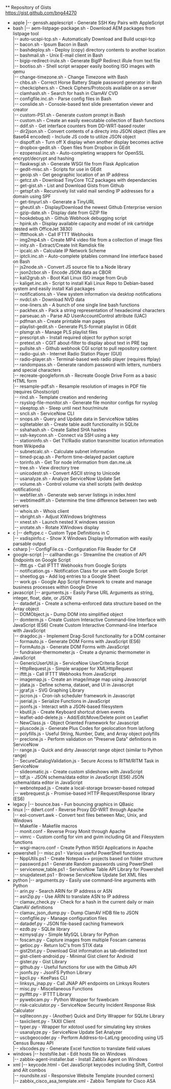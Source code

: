 ** Repository of Gists  
<https://gist.github.com/bng44270>
- apple 
|-- genssh.applescript - Generate SSH Key Pairs with AppleScript  
- bash 
|-- aem-listpage-package.sh - Download AEM packages from listpage tool  
|-- auto-ucspi-tcp.sh - Automatically Download and Build ucspi-tcp  
|-- bacon.sh - Ipsum Bacon in Bash  
|-- bashdeploy.sh - Deploy (copy) directory contents to another location  
|-- bashmail.sh - Unix E-mail client in Bash  
|-- bigip-redirect-irule.sh - Generate BigIP Redirect iRule from text file  
|-- bootiso.sh - Shell script wrapper easily booting ISO images with qemu  
|-- change-timezone.sh - Change Timezone with Bash  
|-- chbs.sh - Correct Horse Battery Staple password generator in Bash  
|-- checkciphers.sh - Check Ciphers/Protocols available on a server  
|-- clamhash.sh - Search for hash in ClamAV CVD  
|-- configfile.inc.sh - Parse config files in Bash  
|-- conslide.sh - Console-based text slide presentation viewer and creator  
|-- custom-PS1.sh - Generate custom prompt in Bash  
|-- custom.sh - Create an easily executable collection of Bash functions  
|-- ddif.sh - Get interface counters from DD-WRT-based router  
|-- dir2json.sh - Convert contents of a directy into JSON object (files are Base64 encoded) - Include JS code to utilize JSON object  
|-- dispoff.sh - Turn off X display when another display becomes active  
|-- dropbox-gedit.sh - Open files from Dropbox in GEdit  
|-- ezopenssl.inc.sh - Auto-completing wrappers for OpenSSL encrypt/decrypt and hashing  
|-- flaskwsgi.sh - Generate WSGI file from Flask Application  
|-- gedit-misc.sh - Scripts for use in GEdit  
|-- geoip.sh - Get geographic location of an IP address  
|-- getcz.sh - Download TinyCore TCZ packages with dependancies  
|-- get-gist.sh - List and Download Gists from Github  
|-- getspf.sh - Recursively list valid mail sending IP addresses for a domain using SPF  
|-- get-tinyurl.sh - Generate a TinyURL  
|-- gheutil.sh - Display/Download the newest Github Enterprise version  
|-- gzip-date.sh - Display date from GZIP file  
|-- hookdebug.sh - Github Webhook debugging script  
|-- hpink.sh - Display available capacity and model of ink cartridge (tested with OfficeJet 3830)  
|-- ifttthook.sh - Call IFTTT Webhooks  
|-- img2mp4.sh - Create MP4 video file from a collection of image files  
|-- inity.sh - Extract/Create Init Ramdisk file  
|-- ipcalc.sh - Calculate IP Network Scheme  
|-- iptcli.inc.sh - Auto-complete iptables command line interface based on Bash  
|-- js2node.sh - Convert JS source file to a Node library  
|-- json2cbor.sh - Encode JSON data as CBOR  
|-- kali2grub.sh - Boot Kali Linux ISO image from Grub  
|-- kaliget.inc.sh - Script to install Kali Linux Repo to Debian-based system and easily install Kali packages  
|-- notifications.sh - View system information via desktop notifications  
|-- nvdcl.sh - Download NVD data  
|-- one-liners.sh - A bunch of one single line bash functions  
|-- packhex.sh - Pack a string representation of hexadecimal characters  
|-- parseuac.sh - Parse AD UserAccountControl attribute (UAC)  
|-- pdfman.sh - Create printable man pages  
|-- playlist-gedit.sh - Generate PLS-format playlist in GEdit  
|-- plsmgr.sh - Manage PLS playlist files  
|-- prescript.sh - Install required object for python script  
|-- pretext.sh - CGIT about-filter to display about text in PRE tag  
|-- pullsite.sh - Github webhook CGI script to pull repository content  
|-- radio-gui.sh - Internet Radio Station Player (GUI)  
|-- radio-player.sh - Terminal-based web radio player (requires ffplay)  
|-- randompass.sh - Generate random password with letters, numbers and special characters  
|-- recreate-googleform.sh - Recreate Google Drive Form as a basic HTML form  
|-- resample-pdf.sh - Resample resolution of images in PDF file (requires Ghostscript)  
|-- rind.sh - Template creation and rendering  
|-- rsyslog-file-monitor.sh - Generate file monitor configs for rsyslog  
|-- sleeptop.sh - Sleep until next hour/minute  
|-- sncli.sh - ServiceNow CLI  
|-- snops.sh - Query and Update data in ServiceNow tables  
|-- sqlitetabler.sh - Create table audit functionality in SQLite  
|-- sshahash.sh - Create Salted SHA hashes  
|-- ssh-keyconn.sh - Connect via SSH using a key  
|-- stationinfo.sh - Get TV/Radio station transmitter location information from Wikipedia  
|-- subnetcalc.sh - Calculate subnet information  
|-- timed-pcap.sh - Perform time-delayed packet capture  
|-- torinfo.sh - Get Tor node information from dan.me.uk  
|-- tree.sh - View directory tree  
|-- unicodestr.sh - Convert ASCII string to Unicode  
|-- usanalyze.sh - Analyze ServiceNow Update Set  
|-- volume.sh - Control volume via shell scripts (with desktop notifications)  
|-- webfiler.sh - Generate web server listings in index.html  
|-- webtimediff.sh - Determine the time difference between two web servers  
|-- whois.sh - Whois client  
|-- xbright.sh - Adjust XWindows brightness  
|-- xnest.sh - Launch nested X windows session  
|-- xrotate.sh - Rotate XWindows display  
- c 
|-- deftype.c - Custom Type Definitions in C  
|-- xsdispinfo.c - Show X Windows Display Information with easily parsable output  
- csharp 
|-- ConfigFile.cs - Configuration File Reader for C#  
- google-script 
|-- callhandler.gs - Streamline the creation of API Endpoints on Google Script  
|-- ifttt.gs - Call IFTTT Webhooks from Google Scripts  
|-- notification.gs - Notification Class for use with Google Script  
|-- sheetlog.gs - Add log entries to a Google Sheet  
|-- work.gs - Google App Script Framework to create and manage business processes within Google Drive  
- javascript 
|-- arguments.js - Easily Parse URL Arguments as string, integer, float, date, or JSON  
|-- datadef.js - Create a schema-enforced data structure based on the Array object  
|-- DOMObject.js - Dump DOM into simplified object  
|-- domterm.js - Create Custom Interactive Command-line Interface with JavaScript (ES6)
Create Custom Interactive Command-line Interface with JavaScript  
|-- dragdoc.js - Implement Drag-Scroll functionality for a DOM container  
|-- formauto.js - Generate DOM Forms with JavaScript (ES6)  
|-- FormAuto.js - Generate DOM Forms with JavaScript  
|-- fundraiser-thermometer.js - Create a dynamic thermometer in JavaScript  
|-- GenericUserUtil.js - ServiceNow UserCriteria Script  
|-- HttpRequest.js - Simple wrapper for XMLHttpRequest  
|-- ifttt.js - Call IFTTT Webhooks from JavaScript  
|-- imagemap.js - Create an image/image map using Javascript  
|-- jdata.js - Define schema, dataset, and UI in Javascript  
|-- jgraf.js - SVG Graphing Library  
|-- jscron.js - Cron-ish scheduler framework in Javascript  
|-- jserial.js - Serialize Functions in JavaScript  
|-- jsonfs.js - Interact wtih a JSON-based filesystem  
|-- kbutil.js - Create Keyboard shortcut driven events  
|-- leaflet-add-delete.js - Add/Edit/Move/Delete point on Leaflet  
|-- NewClass.js - Object Oriented Framework for Javascript  
|-- pluscode.js - Generate Plus Codes for geolocation from lat/long  
|-- polyfills.js - Useful String, Number, Date, and Array object polyfills  
|-- preclone.js - Perform validation on "Preserve Data" definitions in ServiceNow  
|-- range.js - Quick and dirty Javascript range object (similar to Python range)  
|-- SecureCatalogValidation.js - Secure Access to RITM/RITM Task in ServiceNow  
|-- slideomatic.js - Create custom slideshows with JavaScript  
|-- tdf.js - JSON schema/data editor in JavaScript (ES6)
JSON schema/data editor in JavaScript  
|-- webnotepad.js - Create a local-storage browser-based notepad  
|-- webrequest.js - Promise-based HTTP Request/Response library (ES6)  
- legacy 
|-- bounce.bas - Fun bouncing graphics in QBasic  
- linux 
|-- ddwrt.conf - Reverse Proxy DD-WRT through Apache  
|-- eol-convert.awk - Convert text files between Mac, Unix, and Windows  
|-- Makefile - Makefile macros  
|-- monit.conf - Reverse Proxy Monit through Apache  
|-- vimrc - Custom config for vim and gvim including Git and Filesystem functions  
|-- wsgi-macro.conf - Create Python WSGI Applications in Apache  
- powershell 
|-- misc.ps1 - Various useful PowerShell functions  
|-- NppUtils.ps1 - Create Notepad++ projects based on folder structure  
|-- password.ps1 - Generate Random passwords using PowerShell  
|-- servicenow_table.ps1 - ServiceNow Table API Library for Powershell  
|-- snupdateset.ps1 - Browse ServiceNow Update Set XML files  
- python 
|-- arguments.py - Easily use command-line arguments with Python  
|-- arin.py - Search ARIN for IP address or ASN  
|-- asn2ip.py - Use ARIN to translate ASN to IP address  
|-- clamav_check.py - Check for a hash in the current daily or main ClamAV definitions  
|-- clamav_json_dump.py - Dump ClamAV HDB file to JSON  
|-- configfile.py - Manage configuration files  
|-- datadef.py - JSON file-based caching framework  
|-- ezdb.py - SQLite library  
|-- ezmysql.py - Simple MySQL Library for Python  
|-- foscam.py - Capture images from multiple Foscam cameras  
|-- getioc.py - Return IoC's from STIX data  
|-- gist2txt.py - Download Gist information as tab-delimited text  
|-- gist-client-android.py - Minimal Gist client for Android  
|-- gister.py - Gist Library  
|-- github.py - Useful functions for use with the Github API  
|-- jsonfs.py - JsonFS Python Library  
|-- kpcli.py - KeePass CLI  
|-- linksys_jnap.py - Call JNAP API endpoints on Linksys Routers  
|-- misc.py - Miscellaneous  Functions  
|-- pyifttt.py - IFTTT Library  
|-- pywebcam.py - Python Wrapper for fswebcam  
|-- risk-calculator.py - ServiceNow Security Incident Response Risk Calculator  
|-- sqliteconn.py - (Another) Quick and Dirty Wrapper for SQLite Library  
|-- taxiiclient.py - TAXII Client  
|-- typer.py - Wrapper for xdotool used for simulating key strokes  
|-- usanalyze.py - ServiceNow Update Set Analyzer  
|-- uscbgeocoder.py - Perform Address-to-LatLng geocoding using US Census Bureau API  
|-- xlscodes.py - Generate Excel function to translate field values  
- windows 
|-- hostsfile.bat - Edit hosts file on Windows  
|-- zabbix-agent-installer.bat - Install Zabbix Agent on Windows  
- xml 
|-- keycode.html - Get JavaScript keycodes including Shift, Control and Alt combos  
|-- roundsite.xsl - Responsive Website Template (rounded corners)  
|-- zabbix_cisco_asa_template.xml - Zabbix Template for Cisco ASA  

